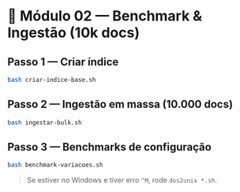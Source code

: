 # 🚀 Módulo 02 — Benchmark & Ingestão (10k docs)

## Passo 1 — Criar índice
```bash
bash criar-indice-base.sh
```

## Passo 2 — Ingestão em massa (10.000 docs)
```bash
bash ingestar-bulk.sh
```

## Passo 3 — Benchmarks de configuração
```bash
bash benchmark-variacoes.sh
```

> Se estiver no Windows e tiver erro `^M`, rode `dos2unix *.sh`.

